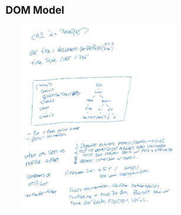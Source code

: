 # DOM Model

<figure><img src="../../../../../.gitbook/assets/image (1) (1).png" alt=""><figcaption></figcaption></figure>
